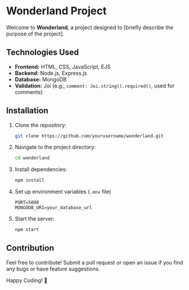 # Wonderland Project

Welcome to **Wonderland**, a project designed to [briefly describe the purpose of the project].

## Technologies Used
- **Frontend:** HTML, CSS, JavaScript, EJS
- **Backend:** Node.js, Express.js
- **Database:** MongoDB
- **Validation:** Joi (e.g., `comment: Joi.string().required()`, used for comments)

## Installation
1. Clone the repository:
   ```sh
   git clone https://github.com/yourusername/wonderland.git
   ```
2. Navigate to the project directory:
   ```sh
   cd wonderland
   ```
3. Install dependencies:
   ```sh
   npm install
   ```
4. Set up environment variables (`.env` file)
   ```env
   PORT=5000
   MONGODB_URI=your_database_url
   ```
5. Start the server:
   ```sh
   npm start
   ```

## Contribution
Feel free to contribute! Submit a pull request or open an issue if you find any bugs or have feature suggestions.

Happy Coding! 🎉

